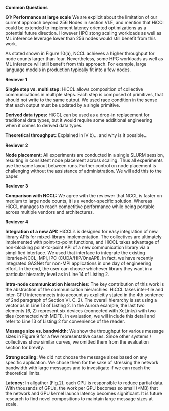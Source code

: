 **Common Questions**

**Q1: Performance at large scale** 
We are explicit about the limitation of our current approach beyond 256 Nodes in section VI.E, and mention that HiCCl could be extended to implement latency oriented optimizations as a potential future direction. However HPC stong scaling workloads as well as ML inference leverage lower than 256 nodes would still benefit from this work. 

As stated shown in Figure 10(a), NCCL achieves a higher throughput for node counts larger than four. Nevertheless, some HPC workloads as well as ML inference will still benefit from this approach. For example, large language models in production typically fit into a few nodes.

**Reviever 1**

**Single step vs. multi step:**
HiCCL allows composition of collective communications in multiple steps. Each step is composed of primitives, that should not write to the same output. We used race condition in the sense that each output must be updated by a single primitive.

**Derived data types:**
HiCCL can be used as a drop-in replacement for traditional data types, but it would require some additional engineering when it comes to derived data types.

**Theoretical throughput:**
Explained in IV b)... and why is it possible…

**Reviever 2**

**Node placement:**
All experiments are conducted in a single SLURM session, resulting in consistent node placement across scaling. Thus all experiments use the same layout between runs. Further control on node placement is challenging without the assistance of administration. We will add this to the paper.

**Reviever 3**

**Comparison with NCCL:**
We agree with the reviewer that NCCL is faster on medium to large node counts, it is a vendor-specific solution. Whereas HiCCL manages to reach competitive performance while being portable across multiple vendors and architectures.


**Reviever 4**

**Integration of a new API:**
HiCCL’s is designed for easy integration of new library APIs for mixed-library implementation. The collectives are ultimately implemented with point-to-point functions, and HiCCL takes advantage of non-blocking point-to-point API of a new communication library via a simplified interface. We used that interface to integrate the existing libraries–NCCL, MPI, IPC (CUDA/HIP/OneAPI). In fact, we have recently integrated GASNet for non-MPI applications in one day of engineering effort. In the end, the user can choose whichever library they want in a particular hierarchy level as in Line 14 of Listing 2.

**Intra-node communication hierarchies:**
The key contribution of this work is the abstraction of the communication hierarchies. HiCCL takes inter-tile and inter-GPU interconnects into account as explicitly stated in the 4th sentence of 2nd paragraph of Section VI. C. 2). The overall hierarchy is set using a vector as in Line 13 of Listing 2. In the Aurora example, the last two elements {6, 2} represent six devices (connected with XeLinks) with two tiles (connected with MDFI). In evaluation, we will include this detail and refer to Line 13 of Listing 2 for convenience of the reader.

**Message size vs. bandwidth:**
We show the throughput for various message sizes in Figure 9 for a few representative cases. Since other systems / collectives show similar curves, we omitted them from the evaluation section for brevity.

**Strong scaling:**
We did not choose the message sizes based on any specific application. We chose them for the sake of stressing the network bandwidth with large messages and to investigate if we can reach the theoretical limits.

**Latency:**
In allgather (Fig.2), each GPU is responsible to reduce partial data. With thousands of GPUs, the work per GPU becomes so small (<MB) that the network and GPU kernel launch latency becomes significant. It is future research to find novel compositions to maintain large message sizes at scale.
